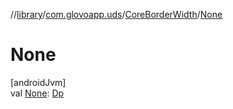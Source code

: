 //[library](../../../index.md)/[com.glovoapp.uds](../index.md)/[CoreBorderWidth](index.md)/[None](-none.md)

# None

[androidJvm]\
val [None](-none.md): [Dp](https://developer.android.com/reference/kotlin/androidx/compose/ui/unit/Dp.html)
